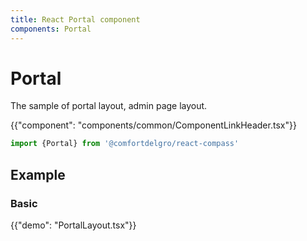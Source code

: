 ```yaml
---
title: React Portal component
components: Portal
---
```


# Portal

<p class="description">The sample of portal layout, admin page layout.</p>

{{"component": "components/common/ComponentLinkHeader.tsx"}}

```jsx
import {Portal} from '@comfortdelgro/react-compass'
```

## Example

### Basic

{{"demo": "PortalLayout.tsx"}}
